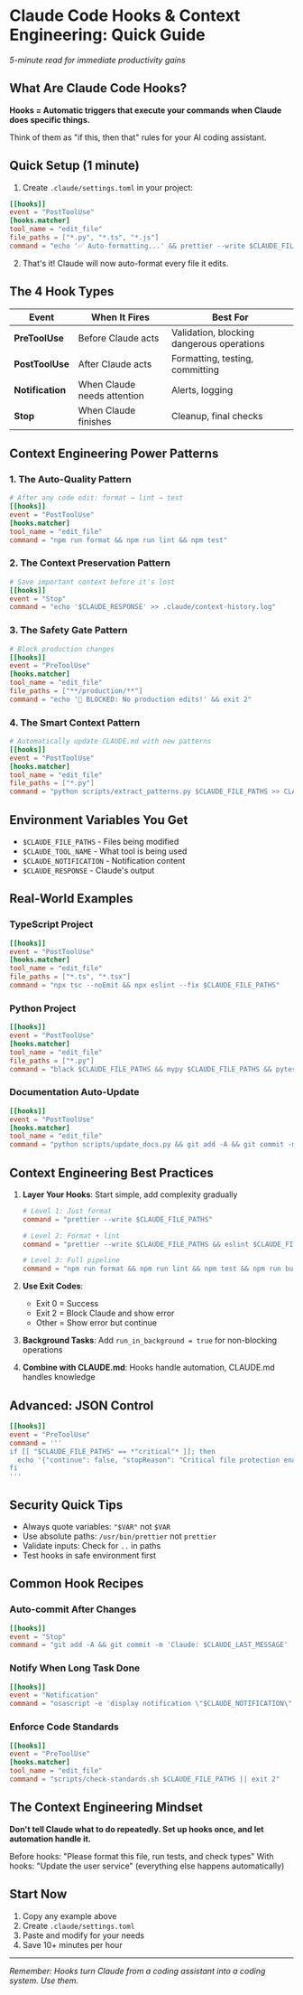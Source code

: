 # Claude Code Hooks & Context Engineering: Quick Guide
*5-minute read for immediate productivity gains*

## What Are Claude Code Hooks?

**Hooks = Automatic triggers that execute your commands when Claude does specific things.**

Think of them as "if this, then that" rules for your AI coding assistant.

## Quick Setup (1 minute)

1. Create `.claude/settings.toml` in your project:
```toml
[[hooks]]
event = "PostToolUse"
[hooks.matcher]
tool_name = "edit_file"
file_paths = ["*.py", "*.ts", "*.js"]
command = "echo '✅ Auto-formatting...' && prettier --write $CLAUDE_FILE_PATHS"
```

2. That's it! Claude will now auto-format every file it edits.

## The 4 Hook Types

| Event | When It Fires | Best For |
|-------|---------------|----------|
| **PreToolUse** | Before Claude acts | Validation, blocking dangerous operations |
| **PostToolUse** | After Claude acts | Formatting, testing, committing |
| **Notification** | When Claude needs attention | Alerts, logging |
| **Stop** | When Claude finishes | Cleanup, final checks |

## Context Engineering Power Patterns

### 1. The Auto-Quality Pattern
```toml
# After any code edit: format → lint → test
[[hooks]]
event = "PostToolUse"
[hooks.matcher]
tool_name = "edit_file"
command = "npm run format && npm run lint && npm test"
```

### 2. The Context Preservation Pattern
```toml
# Save important context before it's lost
[[hooks]]
event = "Stop"
command = "echo '$CLAUDE_RESPONSE' >> .claude/context-history.log"
```

### 3. The Safety Gate Pattern
```toml
# Block production changes
[[hooks]]
event = "PreToolUse"
[hooks.matcher]
tool_name = "edit_file"
file_paths = ["**/production/**"]
command = "echo '🚫 BLOCKED: No production edits!' && exit 2"
```

### 4. The Smart Context Pattern
```toml
# Automatically update CLAUDE.md with new patterns
[[hooks]]
event = "PostToolUse"
[hooks.matcher]
tool_name = "edit_file"
file_paths = ["*.py"]
command = "python scripts/extract_patterns.py $CLAUDE_FILE_PATHS >> CLAUDE.md"
```

## Environment Variables You Get

- `$CLAUDE_FILE_PATHS` - Files being modified
- `$CLAUDE_TOOL_NAME` - What tool is being used
- `$CLAUDE_NOTIFICATION` - Notification content
- `$CLAUDE_RESPONSE` - Claude's output

## Real-World Examples

### TypeScript Project
```toml
[[hooks]]
event = "PostToolUse"
[hooks.matcher]
tool_name = "edit_file"
file_paths = ["*.ts", "*.tsx"]
command = "npx tsc --noEmit && npx eslint --fix $CLAUDE_FILE_PATHS"
```

### Python Project
```toml
[[hooks]]
event = "PostToolUse"
[hooks.matcher]
tool_name = "edit_file"
file_paths = ["*.py"]
command = "black $CLAUDE_FILE_PATHS && mypy $CLAUDE_FILE_PATHS && pytest"
```

### Documentation Auto-Update
```toml
[[hooks]]
event = "PostToolUse"
[hooks.matcher]
tool_name = "edit_file"
command = "python scripts/update_docs.py && git add -A && git commit -m 'Auto-update docs'"
```

## Context Engineering Best Practices

1. **Layer Your Hooks**: Start simple, add complexity gradually
   ```toml
   # Level 1: Just format
   command = "prettier --write $CLAUDE_FILE_PATHS"
   
   # Level 2: Format + lint
   command = "prettier --write $CLAUDE_FILE_PATHS && eslint $CLAUDE_FILE_PATHS"
   
   # Level 3: Full pipeline
   command = "npm run format && npm run lint && npm test && npm run build"
   ```

2. **Use Exit Codes**: 
   - Exit 0 = Success
   - Exit 2 = Block Claude and show error
   - Other = Show error but continue

3. **Background Tasks**: Add `run_in_background = true` for non-blocking operations

4. **Combine with CLAUDE.md**: Hooks handle automation, CLAUDE.md handles knowledge

## Advanced: JSON Control
```toml
[[hooks]]
event = "PreToolUse"
command = '''
if [[ "$CLAUDE_FILE_PATHS" == *"critical"* ]]; then
  echo '{"continue": false, "stopReason": "Critical file protection enabled"}'
fi
'''
```

## Security Quick Tips

- Always quote variables: `"$VAR"` not `$VAR`
- Use absolute paths: `/usr/bin/prettier` not `prettier`
- Validate inputs: Check for `..` in paths
- Test hooks in safe environment first

## Common Hook Recipes

### Auto-commit After Changes
```toml
[[hooks]]
event = "Stop"
command = "git add -A && git commit -m 'Claude: $CLAUDE_LAST_MESSAGE' || true"
```

### Notify When Long Task Done
```toml
[[hooks]]
event = "Notification"
command = "osascript -e 'display notification \"$CLAUDE_NOTIFICATION\" with title \"Claude Code\"'"
```

### Enforce Code Standards
```toml
[[hooks]]
event = "PreToolUse"
[hooks.matcher]
tool_name = "edit_file"
command = "scripts/check-standards.sh $CLAUDE_FILE_PATHS || exit 2"
```

## The Context Engineering Mindset

**Don't tell Claude what to do repeatedly. Set up hooks once, and let automation handle it.**

Before hooks: "Please format this file, run tests, and check types"
With hooks: "Update the user service" (everything else happens automatically)

## Start Now

1. Copy any example above
2. Create `.claude/settings.toml`
3. Paste and modify for your needs
4. Save 10+ minutes per hour

---

*Remember: Hooks turn Claude from a coding assistant into a coding system. Use them.*